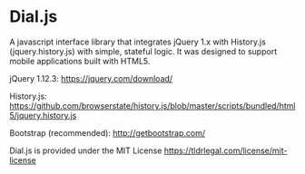 # Dial.js
A javascript interface library that integrates jQuery 1.x with History.js (jquery.history.js) with simple, stateful logic.  It was designed to support mobile applications built with HTML5.

jQuery 1.12.3: https://jquery.com/download/


History.js: https://github.com/browserstate/history.js/blob/master/scripts/bundled/html5/jquery.history.js


Bootstrap (recommended): http://getbootstrap.com/

Dial.js is provided under the MIT License
https://tldrlegal.com/license/mit-license
